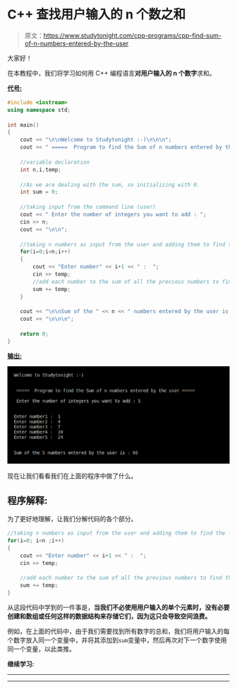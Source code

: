 # C++ 查找用户输入的 n 个数之和

> 原文：<https://www.studytonight.com/cpp-programs/cpp-find-sum-of-n-numbers-entered-by-the-user>

大家好！

在本教程中，我们将学习如何用 C++ 编程语言**对用户输入的 n 个数字**求和。

<u>**代号:**</u>

```cpp
#include <iostream>
using namespace std;

int main()
{
    cout << "\n\nWelcome to Studytonight :-)\n\n\n";
    cout << " =====  Program to find the Sum of n numbers entered by the user ===== \n\n";

    //variable declaration
    int n,i,temp;

    //As we are dealing with the sum, so initializing with 0.
    int sum = 0;

    //taking input from the command line (user)
    cout << " Enter the number of integers you want to add : ";
    cin >> n;
    cout << "\n\n";

    //taking n numbers as input from the user and adding them to find the final sum
    for(i=0;i<n;i++)
    {
        cout << "Enter number" << i+1 << " :  ";
        cin >> temp;
        //add each number to the sum of all the previous numbers to find the final sum
        sum += temp;
    }

    cout << "\n\nSum of the " << n << " numbers entered by the user is : "<< sum << endl;
    cout << "\n\n\n";

    return 0;
}
```

<u>**输出:**</u>

![C++ adding n numbers entered by the user.](img/efc4fd5c476c9a074b49de28228e4265.png)

现在让我们看看我们在上面的程序中做了什么。

## 程序解释:

为了更好地理解，让我们分解代码的各个部分。

```cpp
//taking n numbers as input from the user and adding them to find the final sum
for(i=0; i<n ;i++)
{
    cout << "Enter number" << i+1 << " :  ";
    cin >> temp;

    //add each number to the sum of all the previous numbers to find the final sum
    sum += temp;
}
```

从这段代码中学到的一件事是，**当我们不必使用用户输入的单个元素时，没有必要创建和数组或任何这样的数据结构来存储它们，因为这只会导致空间浪费。**

例如，在上面的代码中，由于我们需要找到所有数字的总和，我们将用户输入的每个数字放入同一个变量中，并将其添加到`sum`变量中，然后再次对下一个数字使用同一个变量，以此类推。

**继续学习:**

* * *

* * *